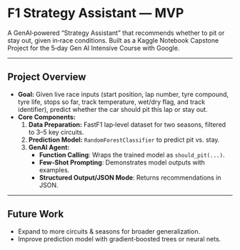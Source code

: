 # F1 Strategy Assistant — MVP

A GenAI‑powered “Strategy Assistant” that recommends whether to pit or stay out, given in‑race conditions. Built as a Kaggle Notebook Capstone Project for the 5‑day Gen AI Intensive Course with Google.

---

## Project Overview

- **Goal:** Given live race inputs (start position, lap number, tyre compound, tyre life, stops so far, track temperature, wet/dry flag, and track identifier), predict whether the car should pit this lap or stay out.
- **Core Components:**
  1. **Data Preparation:** FastF1 lap‑level dataset for two seasons, filtered to 3–5 key circuits.
  2. **Prediction Model:** `RandomForestClassifier` to predict pit vs. stay.
  3. **GenAI Agent:**  
     - **Function Calling**: Wraps the trained model as `should_pit(...)`.  
     - **Few‑Shot Prompting**: Demonstrates model outputs with examples.  
     - **Structured Output/JSON Mode**: Returns recommendations in JSON.

---

## Future Work

- Expand to more circuits & seasons for broader generalization.
- Improve prediction model with gradient‑boosted trees or neural nets.